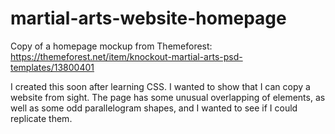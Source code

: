 # martial-arts-website-homepage
Copy of a homepage mockup from Themeforest: https://themeforest.net/item/knockout-martial-arts-psd-templates/13800401

I created this soon after learning CSS. I wanted to show that I can copy a website from sight. The page has some unusual overlapping of elements, as well as some odd parallelogram shapes, and I wanted to see if I could replicate them.

